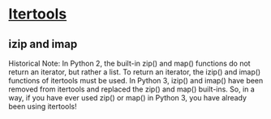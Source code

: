 # [Itertools](https://realpython.com/python-itertools/)
## izip and imap
   
   Historical Note: 
   In Python 2, the built-in zip() and map() functions do not return an iterator, but rather a list. To return an iterator, the izip() and imap() functions of itertools must be used. In Python 3, izip() and imap() have been removed from itertools and replaced the zip() and map() built-ins. So, in a way, if you have ever used zip() or map() in Python 3, you have already been using itertools!
